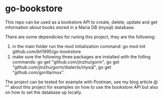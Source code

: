 # go-bookstore

This repo can be used as a bookstore API to create, delete, update and get information about books stored in a Maria DB (mysql) database. 

There are some dependicies for runing this project, they are the following:

1) in the main folder run the mod initialization command: go mod init github.com/bh1995/go-bookstore
2) make sure the following three packages are installed with the folling commands: go get "github.com/jinzhu/gorm", go get "github.com/jinzhu/gorm/dialects/mysql", go get "github.com/gorilla/mux".

The project can be tested for example with Postman, see my blog article @ "" about this project for examples on how to use the bookstore API but also on how to set the database up locally.  

